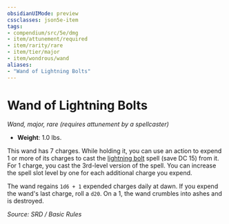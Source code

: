 ```yaml
---
obsidianUIMode: preview
cssclasses: json5e-item
tags:
- compendium/src/5e/dmg
- item/attunement/required
- item/rarity/rare
- item/tier/major
- item/wondrous/wand
aliases: 
- "Wand of Lightning Bolts"
---
```

# Wand of Lightning Bolts
*Wand, major, rare (requires attunement by a spellcaster)*  

- **Weight**: 1.0 lbs.

This wand has 7 charges. While holding it, you can use an action to expend 1 or more of its charges to cast the [lightning bolt](compendium/spells/lightning-bolt.md) spell (save DC 15) from it. For 1 charge, you cast the 3rd-level version of the spell. You can increase the spell slot level by one for each additional charge you expend.

The wand regains `1d6 + 1` expended charges daily at dawn. If you expend the wand's last charge, roll a `d20`. On a 1, the wand crumbles into ashes and is destroyed.

*Source: SRD / Basic Rules*